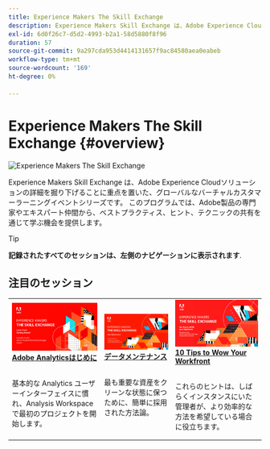 ```yaml
---
title: Experience Makers The Skill Exchange
description: Experience Makers Skill Exchange は、Adobe Experience Cloudソリューションの詳細を掘り下げることに重点を置いた、グローバルなバーチャルカスタマーラーニングイベントシリーズです。
exl-id: 6d0f26c7-d5d2-4993-b2a1-58d5880f8f96
duration: 57
source-git-commit: 9a297cda953d4414131657f9ac84580aea0eabeb
workflow-type: tm+mt
source-wordcount: '169'
ht-degree: 0%

---
```


# Experience Makers The Skill Exchange {#overview}

<img alt="Experience Makers The Skill Exchange" src="https://cdn.experienceleague.adobe.com/thumb/the-skill-exchange.png" />

Experience Makers Skill Exchange は、Adobe Experience Cloudソリューションの詳細を掘り下げることに重点を置いた、グローバルなバーチャルカスタマーラーニングイベントシリーズです。 このプログラムでは、Adobe製品の専門家やエキスパート仲間から、ベストプラクティス、ヒント、テクニックの共有を通じて学ぶ機会を提供します。

>[!TIP]
>
>**記録されたすべてのセッションは、左側のナビゲーションに表示されます**.

<div id="recs-overview-body-1"></div>
<div id="recs-overview-body-2"></div>
<div id="recs-overview-body-3"></div>
<div id="recs-overview-body-4"></div>
<div id="recs-overview-body-5"></div>
<div id="recs-overview-body-6"></div>

<div id="past-events">


</div>

## 注目のセッション

<table>
  <tr>
   <td>
      <a href="analytics/jun2021/getting-started.md">
      <img alt="Analytics はじめに" src="./assets/analytics-getting-started.png"/>
      </a>
      <div>
         <a href="analytics/jun2021/getting-started.md"><strong>Adobe Analyticsはじめに</strong></a>
<!---         <br/><em>foo</em> -->
      </div>
      <p>
        <br/>
         基本的な Analytics ユーザーインターフェイスに慣れ、Analysis Workspaceで最初のプロジェクトを開始します。
      </p>
    </td>
   <td>
      <a href="marketo/feb2022/data-maintenance.md">
      <img alt="データメンテナンス" src="./assets/data-maintenance.png"/>
      </a>
      <div>
         <a href="marketo/feb2022/data-maintenance.md"><strong>データメンテナンス</strong></a>
<!---         <br/><em>foo</em> -->
      </div>
      <p>
        <br/>
         最も重要な資産をクリーンな状態に保つために、簡単に採用された方法論。
      </p>
    </td>
   <td>
      <a href="workfront/apr2022/ten-tips.md">
      <img alt="10 Tips to Wow Your Workfront" src="./assets/workfront-10-tips.png"/>
      </a>
      <div>
         <a href="workfront/apr2022/ten-tips.md"><strong>10 Tips to Wow Your Workfront</strong></a>
<!---         <br/><em>foo</em> -->
      </div>
      <p>
        <br/>
         これらのヒントは、しばらくインスタンスにいた管理者が、より効率的な方法を希望している場合に役立ちます。
      </p>
    </td>
  </tr>
</table>
